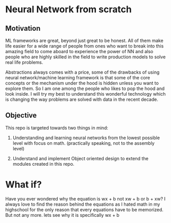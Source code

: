 # Neural Network from scratch

## Motivation

ML frameworks are great, beyond just great to be honest. All of them make life easier for a wide range of people from ones who want to break into this amazing field to come aboard to experience the power of NN and also people who are highly skilled in the field to write production models to solve real life problems. 
 
 Abstractions always comes with a price, some of the drawbacks of using neural network/machine learning framework is that some of the core concepts or the mechanism under the hood is hidden unless you want to explore them. So I am one among the people who likes to pop the hood and look inside. I will try my best to understand this wonderful technology which is changing the way problems are solved with data in the recent decade.
 

## Objective

This repo is targeted towards two things in mind: 
1. Understanding and learning neural networks from the lowest possible level with focus on math. (practically speaking, not to the assembly level)

2. Understand and implement Object oriented design to extend the modules created in this repo.


# What if?

Have you ever wondered why the equation is wx + b not xw + b or b + xw? 
I always love to find the reason behind the equations as I hated math in my highschool for the only reason that every equations have to be memorized. But not any more. lets see why it is specifically wx + b


 